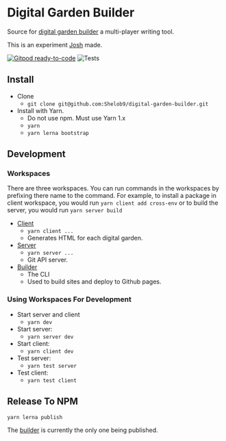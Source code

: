 
# Digital Garden Builder

Source for [digital garden builder](http://docs.digitalgardenbuilder.app/) a multi-player writing tool.

This is an experiment [Josh](https://joshpress.net) made.

[![Gitpod ready-to-code](https://img.shields.io/badge/Gitpod-ready--to--code-blue?logo=gitpod)](https://gitpod.io/#https://github.com/Shelob9/digitial-garden-builder)
![Tests](https://github.com/Shelob9/digitial-garden-builder/workflows/Tests/badge.svg)

## Install

- Clone
  - `git clone git@github.com:Shelob9/digital-garden-builder.git`
- Install with Yarn.
  - Do not use npm. Must use Yarn 1.x
  - `yarn`
  - `yarn lerna bootstrap`

## Development

### Workspaces

There are three workspaces. You can run commands in the workspaces by prefixing there name to the command. For example, to install a package in client workspace, you would run `yarn client add cross-env` or to build the server, you would run `yarn server build`

- [Client](./client/README.md)
  - `yarn client ...`
  - Generates HTML for each digital garden.
- [Server](./server/README.md)
  - `yarn server ...`
  - Git API server.
- [Builder](./builder/README.md)
  - The CLI
  - Used to build sites and deploy to Github pages.

### Using Workspaces For Development

- Start server and client
  - `yarn dev`
- Start server:
  - `yarn server dev`
- Start client:
  - `yarn client dev`
- Test server:
  - `yarn test server`
- Test client:
  - `yarn test client`

## Release To NPM

```sh
yarn lerna publish
```

The [builder](https://www.npmjs.com/package/@digital-garden-builder/builder) is currently the only one being published.

